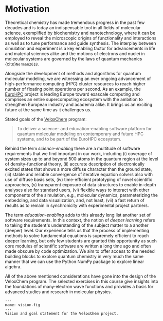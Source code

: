# Motivation

Theoretical chemistry has made tremendous progress in the past few decades and is today an indispensable tool in all fields of molecular science, exemplified by biochemistry and nanotechnology, where it can be employed to reveal the microscopic origins of functionality and interactions as well as to tune performance and guide synthesis. The interplay between simulation and experiment is a key enabling factor for advancements in life and material sciences alike and the motions of electrons and nuclei in molecular systems are governed by the laws of quantum mechanics {cite}`Norman2018`.

Alongside the development of methods and algorithms for quantum molecular modeling, we are witnessing an ever ongoing advancement of high-performance computing (HPC) cluster resources to reach higher number of floating point operations per second. As an example, the [EuroHPC](https://eurohpc-ju.europa.eu/) project is leading Europe toward exascale computing and comprises an entire supercomputing ecosystem with the ambition to strengthen European industry and academia alike. It brings us an exciting future at the same time as it challenges us.

Stated goals of the [VeloxChem](https://veloxchem.org) program:

> To deliver a science- and education-enabling software platform for quantum molecular modeling on contemporary and future HPC systems, and to be part of the EuroHPC ecosystem.

Behind the term *science-enabling* there are a multitude of software requirements that we find important in our work, including (i) coverage of system sizes up to and beyond 500 atoms in the quantum region at the level of density-functional theory, (ii) accurate description of electronically excited states that shows a more diffuse character than the ground state, (iii) stable and reliable convergence of iterative equation solvers also with use of diffuse basis sets, (iv) time-efficient prototyping of novel scientific approaches, (v) transparent exposure of data structures to enable in-depth analyses also for standard users, (vi) flexible ways to interact with other components of the simulation, e.g., molecular dynamics, parameterizing the embedding, and data visualization, and, not least, (vii) a fast return of results as to remain in synchronicity with experimental project partners. 

The term *education-enabling* adds to this already long list another set of software requirements. In this context, the notion of *deeper learning* refers to taking the student's understanding of the subject matter to a another (deeper) level. Our experience tells us that the process of implementing methods to solve fundamental equations is supremely efficient to reach deeper learning, but only few students are granted this opportunity as such core modules of scientific software are written a long time ago and often made obscure by code optimization. We aim to offer access to the needed building blocks to explore quantum chemistry in very much the same manner that we can use the Python NumPy package to explore linear algebra.

All of the above mentioned considerations have gone into the design of the VeloxChem program. The selected exercises in this course give insights into the foundations of many-electron wave functions and provides a basis for advanced studies and research in molecular physics.

```{figure} ../images/vision-statement.*
---
name: vision-fig
---
Vision and goal statement for the VeloxChem project.
```
